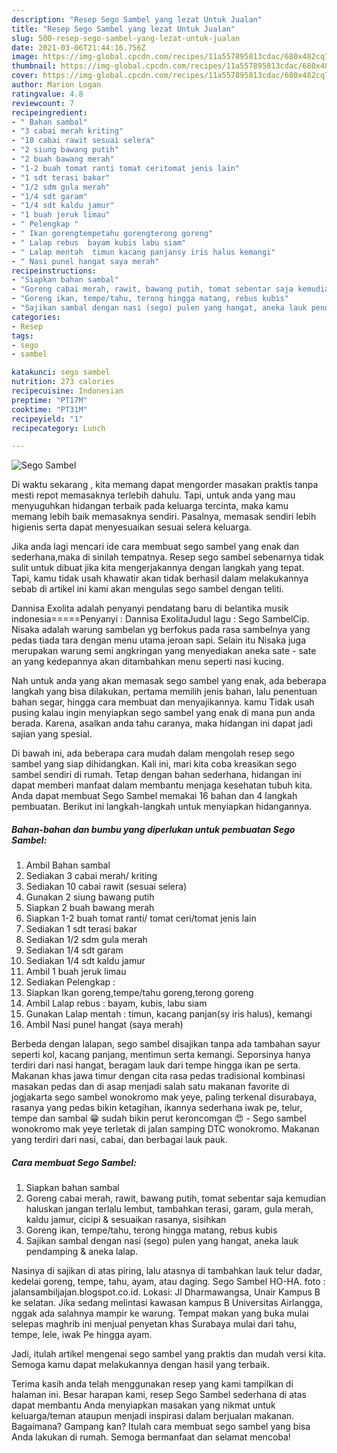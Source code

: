 ```yaml
---
description: "Resep Sego Sambel yang lezat Untuk Jualan"
title: "Resep Sego Sambel yang lezat Untuk Jualan"
slug: 500-resep-sego-sambel-yang-lezat-untuk-jualan
date: 2021-03-06T21:44:16.756Z
image: https://img-global.cpcdn.com/recipes/11a557895813cdac/680x482cq70/sego-sambel-foto-resep-utama.jpg
thumbnail: https://img-global.cpcdn.com/recipes/11a557895813cdac/680x482cq70/sego-sambel-foto-resep-utama.jpg
cover: https://img-global.cpcdn.com/recipes/11a557895813cdac/680x482cq70/sego-sambel-foto-resep-utama.jpg
author: Marion Logan
ratingvalue: 4.8
reviewcount: 7
recipeingredient:
- " Bahan sambal"
- "3 cabai merah kriting"
- "10 cabai rawit sesuai selera"
- "2 siung bawang putih"
- "2 buah bawang merah"
- "1-2 buah tomat ranti tomat ceritomat jenis lain"
- "1 sdt terasi bakar"
- "1/2 sdm gula merah"
- "1/4 sdt garam"
- "1/4 sdt kaldu jamur"
- "1 buah jeruk limau"
- " Pelengkap "
- " Ikan gorengtempetahu gorengterong goreng"
- " Lalap rebus  bayam kubis labu siam"
- " Lalap mentah  timun kacang panjansy iris halus kemangi"
- " Nasi punel hangat saya merah"
recipeinstructions:
- "Siapkan bahan sambal"
- "Goreng cabai merah, rawit, bawang putih, tomat sebentar saja kemudian haluskan jangan terlalu lembut, tambahkan terasi, garam, gula merah, kaldu jamur, cicipi &amp; sesuaikan rasanya, sisihkan"
- "Goreng ikan, tempe/tahu, terong hingga matang, rebus kubis"
- "Sajikan sambal dengan nasi (sego) pulen yang hangat, aneka lauk pendamping &amp; aneka lalap."
categories:
- Resep
tags:
- sego
- sambel

katakunci: sego sambel 
nutrition: 273 calories
recipecuisine: Indonesian
preptime: "PT17M"
cooktime: "PT31M"
recipeyield: "1"
recipecategory: Lunch

---
```



![Sego Sambel](https://img-global.cpcdn.com/recipes/11a557895813cdac/680x482cq70/sego-sambel-foto-resep-utama.jpg)

Di waktu  sekarang , kita memang dapat mengorder masakan praktis tanpa mesti repot memasaknya terlebih dahulu. Tapi, untuk anda yang mau menyuguhkan hidangan terbaik pada keluarga tercinta, maka kamu memang lebih baik memasaknya sendiri. Pasalnya, memasak sendiri lebih higienis serta dapat menyesuaikan sesuai selera keluarga.

Jika anda lagi mencari ide cara membuat sego sambel yang enak dan sederhana,maka di sinilah tempatnya. Resep sego sambel  sebenarnya tidak sulit untuk dibuat jika kita mengerjakannya dengan langkah yang tepat. Tapi, kamu tidak usah khawatir akan tidak berhasil dalam melakukannya 
sebab di artikel ini kami akan mengulas sego sambel dengan teliti.  

Dannisa Exolita adalah penyanyi pendatang baru di belantika musik indonesia=====Penyanyi : Dannisa ExolitaJudul lagu : Sego SambelCip. Nisaka adalah warung sambelan yg berfokus pada rasa sambelnya yang pedas tiada tara dengan menu utama jeroan sapi. Selain itu Nisaka juga merupakan warung semi angkringan yang menyediakan aneka sate - sate an yang kedepannya akan ditambahkan menu seperti nasi kucing.

Nah untuk anda yang akan memasak sego sambel yang enak, ada beberapa langkah yang bisa dilakukan, pertama memilih jenis bahan, lalu penentuan bahan segar, hingga cara membuat dan menyajikannya. kamu Tidak usah pusing kalau ingin menyiapkan sego sambel yang enak di mana pun anda berada. Karena, asalkan anda  tahu caranya, maka hidangan ini dapat jadi sajian yang spesial.

Di bawah ini, ada beberapa cara mudah dalam mengolah resep sego sambel yang siap dihidangkan. Kali ini, mari kita coba kreasikan sego sambel sendiri di rumah. Tetap dengan bahan sederhana, hidangan ini dapat memberi manfaat dalam membantu menjaga kesehatan tubuh kita. Anda dapat membuat Sego Sambel memakai 16 bahan dan 4 langkah pembuatan. Berikut ini langkah-langkah untuk menyiapkan hidangannya.

<!--inarticleads1-->

##### Bahan-bahan dan bumbu yang diperlukan untuk pembuatan Sego Sambel:

1. Ambil  Bahan sambal
1. Sediakan 3 cabai merah/ kriting
1. Sediakan 10 cabai rawit (sesuai selera)
1. Gunakan 2 siung bawang putih
1. Siapkan 2 buah bawang merah
1. Siapkan 1-2 buah tomat ranti/ tomat ceri/tomat jenis lain
1. Sediakan 1 sdt terasi bakar
1. Sediakan 1/2 sdm gula merah
1. Sediakan 1/4 sdt garam
1. Sediakan 1/4 sdt kaldu jamur
1. Ambil 1 buah jeruk limau
1. Sediakan  Pelengkap :
1. Siapkan  Ikan goreng,tempe/tahu goreng,terong goreng
1. Ambil  Lalap rebus : bayam, kubis, labu siam
1. Gunakan  Lalap mentah : timun, kacang panjan(sy iris halus), kemangi
1. Ambil  Nasi punel hangat (saya merah)


Berbeda dengan lalapan, sego sambel disajikan tanpa ada tambahan sayur seperti kol, kacang panjang, mentimun serta kemangi. Seporsinya hanya terdiri dari nasi hangat, beragam lauk dari tempe hingga ikan pe serta. Makanan khas jawa timur dengan cita rasa pedas tradisional kombinasi masakan pedas dan di asap menjadi salah satu makanan favorite di jogjakarta sego sambel wonokromo mak yeye, paling terkenal disurabaya, rasanya yang pedas bikin ketagihan, ikannya sederhana iwak pe, telur, tempe dan sambal 😁 sudah bikin perut keroncomgan 😍 - Sego sambel wonokromo mak yeye terletak di jalan samping DTC wonokromo. Makanan yang terdiri dari nasi, cabai, dan berbagai lauk pauk. 

<!--inarticleads2-->

##### Cara membuat Sego Sambel:

1. Siapkan bahan sambal
1. Goreng cabai merah, rawit, bawang putih, tomat sebentar saja kemudian haluskan jangan terlalu lembut, tambahkan terasi, garam, gula merah, kaldu jamur, cicipi &amp; sesuaikan rasanya, sisihkan
1. Goreng ikan, tempe/tahu, terong hingga matang, rebus kubis
1. Sajikan sambal dengan nasi (sego) pulen yang hangat, aneka lauk pendamping &amp; aneka lalap.


Nasinya di sajikan di atas piring, lalu atasnya di tambahkan lauk telur dadar, kedelai goreng, tempe, tahu, ayam, atau daging. Sego Sambel HO-HA. foto : jalansambiljajan.blogspot.co.id. Lokasi: Jl Dharmawangsa, Unair Kampus B ke selatan. Jika sedang melintasi kawasan kampus B Universitas Airlangga, nggak ada salahnya mampir ke warung. Tempat makan yang buka mulai selepas maghrib ini menjual penyetan khas Surabaya mulai dari tahu, tempe, lele, iwak Pe hingga ayam. 

Jadi, itulah artikel mengenai  sego sambel  yang praktis dan mudah versi kita. Semoga kamu dapat melakukannya dengan hasil yang terbaik. 

Terima kasih anda telah menggunakan resep yang kami tampilkan di halaman ini. Besar harapan kami, resep  Sego Sambel sederhana di atas dapat membantu Anda menyiapkan masakan yang nikmat untuk keluarga/teman ataupun menjadi inspirasi dalam berjualan makanan. Bagaimana? Gampang kan? Itulah cara membuat sego sambel yang bisa Anda lakukan di rumah. Semoga bermanfaat dan selamat mencoba!

